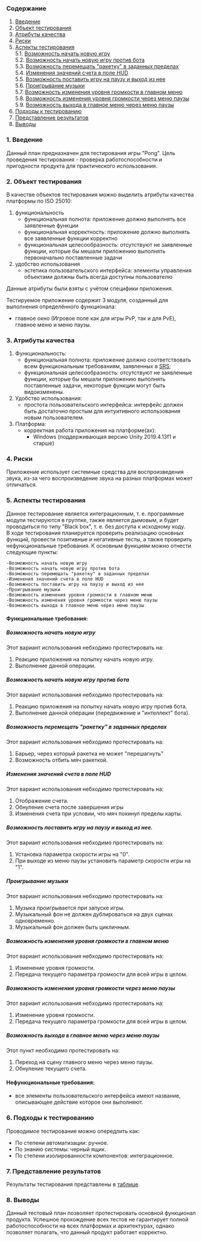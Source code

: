 ### Содержание
  1. [Введение](#1)
  2. [Объект тестирования](#2)
  3. [Атрибуты качества](#3)
  4. [Риски](#4)
  5. [Аспекты тестирования](#5)<br>
    5.1. [Возможность начать новую игру](#001)<br>
    5.2. [Возможность начать новую игру против бота](#002)<br>
    5.3. [Возможность перемещать "ракетку" в заданных пределах](#003)<br>
    5.4. [Изменения значений счета в поле HUD](#004)<br>
    5.5. [Возможность поставить игру на паузу и выход из нее](#005)<br>
    5.6. [Проигрывание музыки](#006)<br>
    5.7. [Возможность изменения уровня громкости в главном меню](#007)<br>
    5.8. [Возможность изменения уровня громкости через меню паузы](#008)<br>
    5.9. [Возможность выхода в главное меню через меню паузы](#009)<br>
6. [Подходы к тестированию](#6)
7. [Представление результатов](#7)
8. [Выводы](#8)


<a name="1"></a>
### 1. Введение
Данный план предназначен для тестирования игры "Pong". Цель проведения тестирования - проверка работоспособности и пригодности продукта для практического использования.

<a name="2"></a>
### 2. Объект тестирования
В качестве объектов тестирования можно выделить атрибуты качества платформы по ISO 25010:
1. функциональность
	- функциональная полнота: приложение должно выполнять все заявленные функции
	- функциональная корректность: приложение должно выполнять все заявленные функции корректно
	- функциональная целесообразность: отсутствуют не заявленные функции, которые бы мешали приложению выполнять первоначально поставленные задачи
2. удобство использования
	- эстетика пользовательского интерфейса: элементы управления объектами должны быть всегда доступны пользователю
	
Данные атрибуты были взяты с учётом специфики приложения.

Тестируемое приложение содержит 3 модуля, созданный для выполнения определённого функционала:
 - главное окно (Игровое поле как для игры PvP, так и для PvE), главное меню и меню паузы.


<a name="3"></a>
### 3. Атрибуты качества
1. Функциональность:
    - функциональная полнота: приложение должно соответствовать всем функциональным требованиям, заявленных в [SRS](https://github.com/Destroshark28/TRIPTO_PROJECT/blob/main/README.md);
    - функциональная целесообразность: отсутствуют не заявленные функции, которые бы мешали приложению выполнять поставленные задачи, некоторые функции могут быть видоизменены.
2. Удобство использования:
    - простота пользовательского интерфейса: интерфейс должен быть достаточно простым для интуитивного использования новым пользователем.
3. Платформа:
    - корректная работа приложения на платформе(ах):
      - Windows (поддерживающая версию Unity 2019.4.13f1 и старше)
      

<a name="4"></a>
### 4. Риски
Приложение использует системные средства для воспроизведения звука, из-за чего воспроизведение звука на разных платформах может отличаться. 


<a name="5"></a>
### 5. Аспекты тестирования
Данное тестирование является интеграционным, т. е. программные модули тестируются в группке, также является дымовым, и будет проводиться по типу "Black box", т. е. без доступа к исходному коду.<br>
В ходе тестирования планируется проверить реализацию основных функций, провести позитивные и негативные тесты, а также проверить нефункциональные требования. К основным функциям можно отнести следующие пункты:

    -Возможность начать новую игру
    -Возможность начать новую игру против бота
    -Возможность перемещать "ракетку" в заданных пределах
    -Изменения значений счета в поле HUD
    -Возможность поставить игру на паузу и выход из нее
    -Проигрывание музыки
    -Возможность изменения уровня громкости в главном меню
    -Возможность изменения уровня громкости через меню паузы
    -Возможность выхода в главное меню через меню паузы

#### Функциональные требования:

<a name="001"></a>
##### Возможность начать новую игру
Этот вариант использования небходимо протестировать на:
1. Реакцию приложения на попытку начать новую игру.
2. Выполнение данной операции.

<a name="002"></a>
##### Возможность начать новую игру против бота
Этот вариант использования небходимо протестировать на:
1. Реакцию приложения на попытку начать новую игру против бота.
2. Выполнение данной операции (передвижение и "интеллект" бота).

<a name="003"></a>
##### Возможность перемещать "ракетку" в заданных пределах
Этот вариант использования небходимо протестировать на:
1. Барьер, через который ракетка не может "перешагнуть"
2. Возможность отбить мяч ракеткой.

<a name="004"></a>
##### Изменения значений счета в поле HUD
Этот вариант использования небходимо протестировать на:
1. Отображение счета.
2. Обнуление счета после завершения игры
3. Изменения счета при условии, что мяч покинул пределы карты.

<a name="005"></a>
##### Возможность поставить игру на паузу и выход из нее.
Этот вариант использования небходимо протестировать на:
1. Установка параметра скорости игры на "0". 
2. При выходе из меню паузы установить параметр скорости игры на "1".  

<a name="006"></a>
##### Проигрывание музыки
Этот вариант использования небходимо протестировать на:
1. Музыка проигрывается при запуске игры.
2. Музыкальный фон не должен дублироваться на двух сценах одновременно.
3. Музыкальный фон должен быть цикличным.

<a name="007"></a>
##### Возможность изменения уровня громкости в главном меню
Этот вариант использования небходимо протестировать на:
1. Изменение уровня громкости.
2. Передача текущего параметра громкости для всей игры в целом.

<a name="008"></a>
##### Возможность изменения уровня громкости через меню паузы
Этот вариант использования небходимо протестировать на:
1. Изменение уровня громкости.
2. Передача текущего параметра громкости для всей игры в целом.

<a name="009"></a>
##### Возможность выхода в главное меню через меню паузы
Этот пункт необходимо протестировать на:
1. Переход на сцену главного меню через меню паузы.
2. Обнуление текущего счета.

#### Нефункциональные требования:
- все элементы пользовательского интерфейса имеют название, описывающее действие которое они выполняют.

<a name="6"></a>
### 6. Подходы к тестированию
Проводимое тестирование можно опередлить как:
  - По степени автоматизации: ручное.
  - По знанию системы: черный ящик.
  - По степени изолированности компонентов: интеграционное.

<a name="7"></a>
### 7. Представление результатов
Результаты тестирования представлены в [таблице](https://github.com/Destroshark28/TRIPTO_PROJECT/blob/main/test/TestResults.md).

<a name="8"></a>
### 8. Выводы
Данный тестовый план позволяет протестировать основной функционал продукта. Успешное прохождение всех тестов не гарантирует полной работоспособности на всех платформах и архитектурах, однако позволяет полагать, что данный продукт работает корректно.
